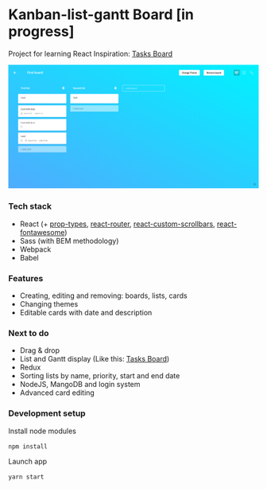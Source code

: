 # Kanban-list-gantt Board [in progress]

Project for learning React
Inspiration: [Tasks Board](https://dribbble.com/shots/3846682-Tasks-Board)

<p align="center">
<img src="public/preview.png"/>
</p>

### Tech stack

- React (+ [prop-types](https://github.com/facebook/prop-types), [react-router](https://github.com/ReactTraining/react-router), [react-custom-scrollbars](https://github.com/malte-wessel/react-custom-scrollbars), [react-fontawesome](https://github.com/FortAwesome/react-fontawesome))
- Sass (with BEM methodology)
- Webpack
- Babel

### Features

 - Creating, editing and removing: boards, lists, cards
 - Changing themes
 - Editable cards with date and description

### Next to do

 - Drag & drop 
 - List and Gantt display (Like this: [Tasks Board](https://dribbble.com/shots/3846682-Tasks-Board))
 - Redux
 - Sorting lists by name, priority, start and end date
 - NodeJS, MangoDB and login system
 - Advanced card editing 

### Development setup

Install node modules  
```
npm install
```  
Launch app
```
yarn start
```
